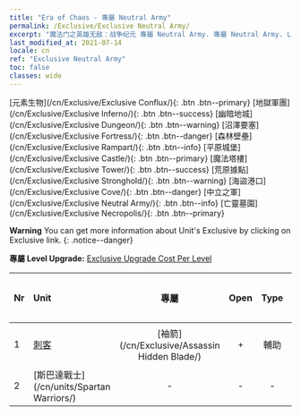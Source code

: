 ```yaml
---
title: "Era of Chaos - 專屬 Neutral Army"
permalink: /Exclusive/Exclusive Neutral Army/
excerpt: "魔法门之英雄无敌：战争纪元 專屬 Neutral Army. 專屬 Neutral Army. List of 專屬 Neutral Army in Era of Chaos"
last_modified_at: 2021-07-14
locale: cn
ref: "Exclusive Neutral Army"
toc: false
classes: wide
---
```

 [元素生物](/cn/Exclusive/Exclusive Conflux/){: .btn .btn--primary} [地獄軍團](/cn/Exclusive/Exclusive Inferno/){: .btn .btn--success} [幽暗地城](/cn/Exclusive/Exclusive Dungeon/){: .btn .btn--warning} [沼澤要塞](/cn/Exclusive/Exclusive Fortress/){: .btn .btn--danger} [森林壁壘](/cn/Exclusive/Exclusive Rampart/){: .btn .btn--info} [平原城堡](/cn/Exclusive/Exclusive Castle/){: .btn .btn--primary} [魔法塔樓](/cn/Exclusive/Exclusive Tower/){: .btn .btn--success} [荒原據點](/cn/Exclusive/Exclusive Stronghold/){: .btn .btn--warning} [海盜港口](/cn/Exclusive/Exclusive Cove/){: .btn .btn--danger} [中立之軍](/cn/Exclusive/Exclusive Neutral Army/){: .btn .btn--info} [亡靈墓園](/cn/Exclusive/Exclusive Necropolis/){: .btn .btn--primary} 

**Warning** You can get more information about Unit's Exclusive by clicking on Exclusive link. 
{: .notice--danger}

 **專屬 Level Upgrade:** [Exclusive Upgrade Cost Per Level](/Exclusive/ExclusiveUpgradeCostPerLevel/)

  | Nr |         Unit        | 專屬 | Open  |    Type   |  Item to Rank UP      |  塗裝   |
  |:---|:--------------------|:-------------:|:-----:|:---------:|:---------------------:|:-------:|
  | 1  | [刺客](/cn/units/Assassin/) | [袖箭](/cn/Exclusive/Assassin Hidden Blade/) | + | 輔助 | [袖箭碎片](/cn/Items/con_2200/) | [袖箭特效塗裝](/cn/Items/con_2199/) |
  | 2  | [斯巴達戰士](/cn/units/Spartan Warriors/) | - | - | - | none | none |
